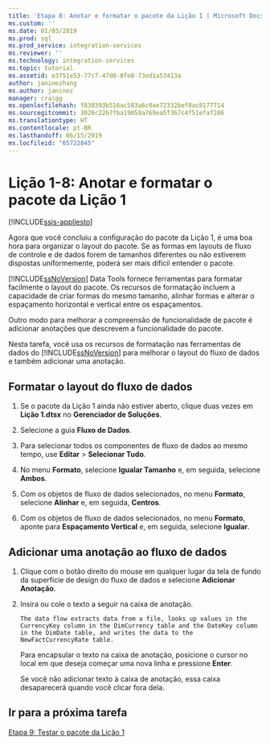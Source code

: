 ```yaml
---
title: 'Etapa 8: Anotar e formatar o pacote da Lição 1 | Microsoft Docs'
ms.custom: ''
ms.date: 01/03/2019
ms.prod: sql
ms.prod_service: integration-services
ms.reviewer: ''
ms.technology: integration-services
ms.topic: tutorial
ms.assetid: e3751e53-77c7-47d0-8fe8-73ed1a53413a
author: janinezhang
ms.author: janinez
manager: craigg
ms.openlocfilehash: f830393b516ac583a6c0ae72332bef8ac8177714
ms.sourcegitcommit: 3026c22b7fba19059a769ea5f367c4f51efaf286
ms.translationtype: HT
ms.contentlocale: pt-BR
ms.lasthandoff: 06/15/2019
ms.locfileid: "65722845"
---
```

# <a name="lesson-1-8-annotate-and-format-the-lesson-1-package"></a>Lição 1-8: Anotar e formatar o pacote da Lição 1 

[!INCLUDE[ssis-appliesto](../includes/ssis-appliesto-ssvrpluslinux-asdb-asdw-xxx.md)]



Agora que você concluiu a configuração do pacote da Lição 1, é uma boa hora para organizar o layout do pacote. Se as formas em layouts de fluxo de controle e de dados forem de tamanhos diferentes ou não estiverem dispostas uniformemente, poderá ser mais difícil entender o pacote.  
  
[!INCLUDE[ssNoVersion](../includes/ssnoversion-md.md)] Data Tools fornece ferramentas para formatar facilmente o layout do pacote. Os recursos de formatação incluem a capacidade de criar formas do mesmo tamanho, alinhar formas e alterar o espaçamento horizontal e vertical entre os espaçamentos.  
  
Outro modo para melhorar a compreensão de funcionalidade de pacote é adicionar anotações que descrevem a funcionalidade do pacote.  
  
Nesta tarefa, você usa os recursos de formatação nas ferramentas de dados do [!INCLUDE[ssNoVersion](../includes/ssnoversion-md.md)] para melhorar o layout do fluxo de dados e também adicionar uma anotação.  
  
## <a name="format-the-layout-of-the-data-flow"></a>Formatar o layout do fluxo de dados  
  
1.  Se o pacote da Lição 1 ainda não estiver aberto, clique duas vezes em **Lição 1.dtsx** no **Gerenciador de Soluções**.  
  
2.  Selecione a guia **Fluxo de Dados**.  
  
3.  Para selecionar todos os componentes de fluxo de dados ao mesmo tempo, use **Editar** > **Selecionar Tudo**.
  
4.  No menu **Formato**, selecione **Igualar Tamanho** e, em seguida, selecione **Ambos**.  
  
5.  Com os objetos de fluxo de dados selecionados, no menu **Formato**, selecione **Alinhar** e, em seguida, **Centros**.  

6.  Com os objetos de fluxo de dados selecionados, no menu **Formato**, aponte para **Espaçamento Vertical** e, em seguida, selecione **Igualar**.  
  
## <a name="add-an-annotation-to-the-data-flow"></a>Adicionar uma anotação ao fluxo de dados  
  
1.  Clique com o botão direito do mouse em qualquer lugar da tela de fundo da superfície de design do fluxo de dados e selecione **Adicionar Anotação**.  
  
2.  Insira ou cole o texto a seguir na caixa de anotação.  
  
        The data flow extracts data from a file, looks up values in the CurrencyKey column in the DimCurrency table and the DateKey column in the DimDate table, and writes the data to the NewFactCurrencyRate table.
  
    Para encapsular o texto na caixa de anotação, posicione o cursor no local em que deseja começar uma nova linha e pressione **Enter**.  
  
    Se você não adicionar texto à caixa de anotação, essa caixa desaparecerá quando você clicar fora dela.  
  
## <a name="go-to-next-task"></a>Ir para a próxima tarefa
[Etapa 9: Testar o pacote da Lição 1](../integration-services/lesson-1-9-testing-the-lesson-1-tutorial-package.md)  
  
  
  
